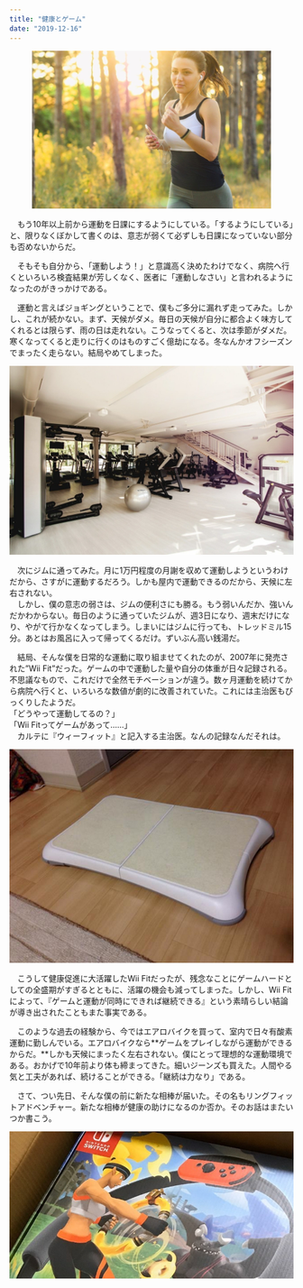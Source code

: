 ```yaml
---
title: "健康とゲーム"
date: "2019-12-16"
---
```


<figure>

![](assets/n92522ae4a981_744dfdf8eed0dcb5a1c45b13a34876d0.jpeg)

</figure>

　もう10年以上前から運動を日課にするようにしている。「するようにしている」と、限りなくぼかして書くのは、意志が弱くて必ずしも日課になっていない部分も否めないからだ。

　そもそも自分から、「運動しよう！」と意識高く決めたわけでなく、病院へ行くといろいろ検査結果が芳しくなく、医者に「運動しなさい」と言われるようになったのがきっかけである。

　運動と言えばジョギングということで、僕もご多分に漏れず走ってみた。しかし、これが続かない。まず、天候がダメ。毎日の天候が自分に都合よく味方してくれるとは限らず、雨の日は走れない。こうなってくると、次は季節がダメだ。寒くなってくると走りに行くのはものすごく億劫になる。冬なんかオフシーズンでまったく走らない。結局やめてしまった。

![](assets/n92522ae4a981_picture_pc_7d25a62e2f5e485114d41f6304f0345b.jpg)

　次にジムに通ってみた。月に1万円程度の月謝を収めて運動しようというわけだから、さすがに運動するだろう。しかも屋内で運動できるのだから、天候に左右されない。  
　しかし、僕の意志の弱さは、ジムの便利さにも勝る。もう弱いんだか、強いんだかわからない。毎日のように通っていたジムが、週3日になり、週末だけになり、やがて行かなくなってしまう。しまいにはジムに行っても、トレッドミル15分。あとはお風呂に入って帰ってくるだけ。ずいぶん高い銭湯だ。

　結局、そんな僕を日常的な運動に取り組ませてくれたのが、2007年に発売された”Wii Fit”だった。ゲームの中で運動した量や自分の体重が日々記録される。不思議なもので、これだけで全然モチベーションが違う。数ヶ月運動を続けてから病院へ行くと、いろいろな数値が劇的に改善されていた。これには主治医もびっくりしたようだ。  
「どうやって運動してるの？」  
「Wii Fitってゲームがあって……」  
　カルテに『ウィーフィット』と記入する主治医。なんの記録なんだそれは。

![](assets/n92522ae4a981_picture_pc_e4c74c4fa766e16c66ea5149ae083892.png)

　こうして健康促進に大活躍したWii Fitだったが、残念なことにゲームハードとしての全盛期がすぎるとともに、活躍の機会も減ってしまった。しかし、Wii Fitによって、『ゲームと運動が同時にできれば継続できる』という素晴らしい結論が導き出されたこともまた事実である。

　このような過去の経験から、今ではエアロバイクを買って、室内で日々有酸素運動に勤しんでいる。エアロバイクなら**ゲームをプレイしながら運動ができるからだ。**しかも天候にまったく左右されない。僕にとって理想的な運動環境である。おかげで10年前より体も締まってきた。細いジーンズも買えた。人間やる気と工夫があれば、続けることができる。「継続は力なり」である。

　さて、つい先日、そんな僕の前に新たな相棒が届いた。その名もリングフィットアドベンチャー。新たな相棒が健康の助けになるのか否か。そのお話はまたいつか書こう。

![](assets/n92522ae4a981_picture_pc_b2258a1cdab050d2d5162e5f11dfccb0.jpg)
